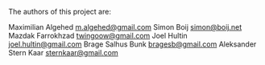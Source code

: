 The authors of this project are:

Maximilian Algehed <m.algehed@gmail.com>
Simon Boij <simon@boij.net>
Mazdak Farrokhzad <twingoow@gmail.com>
Joel Hultin <joel.hultin@gmail.com>
Brage Salhus Bunk <bragesb@gmail.com>
Aleksander Stern Kaar <sternkaar@gmail.com>